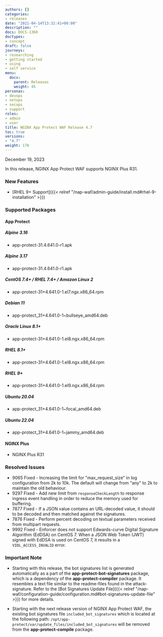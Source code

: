 ```yaml
---
authors: []
categories:
- releases
date: "2021-04-14T13:32:41+00:00"
description: ""
docs: DOCS-1360
doctypes:
- concept
draft: false
journeys:
- researching
- getting started
- using
- self service
menu:
  docs:
    parent: Releases
    weight: 45
personas:
- devops
- netops
- secops
- support
roles:
- admin
- user
title: NGINX App Protect WAF Release 4.7
toc: true
versions:
- "4.7"
weight: 170
---
```


December 19, 2023

In this release, NGINX App Protect WAF supports NGINX Plus R31.

### New Features

- [RHEL 9+ Support]({{< relref "/nap-waf/admin-guide/install.md#rhel-9-installation" >}})


### Supported Packages

#### App Protect

##### Alpine 3.16

- app-protect-31.4.641.0-r1.apk

##### Alpine 3.17

- app-protect-31.4.641.0-r1.apk

##### CentOS 7.4+ / RHEL 7.4+ / Amazon Linux 2

- app-protect-31+4.641.0-1.el7.ngx.x86_64.rpm

##### Debian 11

- app-protect_31+4.641.0-1~bullseye_amd64.deb

##### Oracle Linux 8.1+

- app-protect-31+4.641.0-1.el8.ngx.x86_64.rpm

##### RHEL 8.1+

- app-protect-31+4.641.0-1.el8.ngx.x86_64.rpm

##### RHEL 9+ 

- app-protect-31+4.641.0-1.el9.ngx.x86_64.rpm

##### Ubuntu 20.04

- app-protect_31+4.641.0-1~focal_amd64.deb

##### Ubuntu 22.04

- app-protect_31+4.641.0-1~jammy_amd64.deb


#### NGINX Plus

- NGINX Plus R31


### Resolved Issues

- 9065 Fixed - Increasing the limit for "max_request_size" in log configuration from 2k to 10k. The default will change from "any" to 2k to maintain the old behaviour.
- 9297 Fixed - Add new limit from `responseCheckLength` to response ingress event handling in order to reduce the memory used for buffering. 
- 7877 Fixed - If a JSON value contains an URL-decoded value, it should to be decoded and then matched against the signatures.
- 7876 Fixed - Perform percent decoding on textual parameters received from multipart requests.
- 9992 Fixed - Enforcer does not support Edwards-curve Digital Signature Algorithm (EdDSA) on CentOS 7. When a JSON Web Token (JWT) signed with EdDSA is used on CentOS 7, it results in a `VIOL_ACCESS_INVALID` error.


### **Important Note**

- Starting with this release, the bot signatures list is generated automatically as a part of the **app-protect-bot-signatures** package, which is a dependency of the **app-protect-compiler** package. It resembles a text file similar to the readme-files found in the attack-signature.
Refer to the [Bot Signatures Update File]({{< relref "/nap-waf/configuration-guide/configuration.md#bot-signatures-update-file" >}}) for more details.

- Starting with the next release version of NGINX App Protect WAF, the existing bot signatures file `included_bot_signatures` which is located at the following path: `/opt/app-protect/var/update_files/included_bot_signatures` will be removed from the **app-protect-compile** package.
